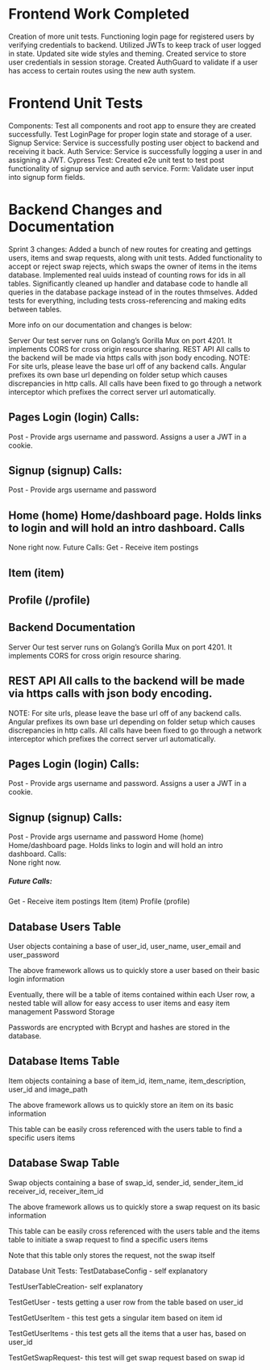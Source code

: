 # Frontend Work Completed

Creation of more unit tests.
Functioning login page for registered users by verifying credentials to backend.
Utilized JWTs to keep track of user logged in state.
Updated site wide styles and theming.
Created service to store user credentials in session storage.
Created AuthGuard to validate if a user has access to certain routes using the new auth system.

# Frontend Unit Tests

Components: Test all components and root app to ensure they are created successfully. Test LoginPage for proper login state and storage of a user.
Signup Service: Service is successfully posting user object to backend and receiving it back.
Auth Service: Service is successfully logging a user in and assigning a JWT.
Cypress Test: Created e2e unit test to test post functionality of signup service and auth service.
Form: Validate user input into signup form fields.

# Backend Changes and Documentation

Sprint 3 changes:
Added a bunch of new routes for creating and gettings users, items and swap requests, along with unit tests. Added functionality to accept or reject swap rejects, which swaps the owner of items in the items database. Implemented real uuids instead of counting rows for ids in all tables. Significantly cleaned up handler and database code to handle all queries in the database package instead of in the routes thmselves. Added tests for everything, including  tests cross-referencing and making edits between tables.

More info on our documentation and changes is below: 

Server Our test server runs on Golang’s Gorilla Mux on port 4201. It implements CORS for cross origin resource sharing. REST API All calls to the backend will be made via https calls with json body encoding.
NOTE: For site urls, please leave the base url off of any backend calls. Angular prefixes its own base url depending on folder setup which causes discrepancies in http calls. All calls have been fixed to go through a network interceptor which prefixes the correct server url automatically.

## Pages Login (login) Calls:
Post - Provide args username and password.
Assigns a user a JWT in a cookie.

## Signup (signup) Calls:
Post - Provide args username and password

## Home (home) Home/dashboard page. Holds links to login and will hold an intro dashboard. Calls
None right now. Future Calls:
Get - Receive item postings

## Item (item)

## Profile (/profile)

## Backend Documentation
Server Our test server runs on Golang’s Gorilla Mux on port 4201. 
It implements CORS for cross origin resource sharing.
## REST API All calls to the backend will be made via https calls with json body encoding.
NOTE: For site urls, please leave the base url off of any backend calls. Angular prefixes its own base url depending on folder setup which causes discrepancies in http calls. All calls have been fixed to go through a network interceptor which prefixes the correct server url automatically.
## Pages Login (login) Calls:
Post - Provide args username and password.
Assigns a user a JWT in a cookie.
## Signup (signup) Calls:
Post - Provide args username and password
Home (home) Home/dashboard page. Holds links to login and will hold an intro dashboard. 
Calls:  
None right now. 
##### Future Calls:
Get - Receive item postings
Item (item) 
Profile (profile)  
## Database Users Table
User objects containing a base of user_id, user_name, user_email and user_password  
  
The above framework allows us to quickly store a user based on their basic login information  
  
Eventually, there will be a table of items contained within each User row, a nested table will allow for easy access to user   items and easy item management Password Storage  


Passwords are encrypted with Bcrypt and hashes are stored in the database.  


## Database Items Table
Item objects containing a base of item_id, item_name, item_description, user_id and image_path  


The above framework allows us to quickly store an item on its basic information  


This table can be easily cross referenced with the users table to find a specific users items  


## Database Swap Table
Swap objects containing a base of swap_id, sender_id, sender_item_id	receiver_id, receiver_item_id  


The above framework allows us to quickly store a swap request on its basic information  


This table can be easily cross referenced with the users table and the items table to initiate a swap request to find a specific users items  


Note that this table only stores the request, not the swap itself


Database Unit Tests:
TestDatabaseConfig - self explanatory  


TestUserTableCreation- self explanatory  


TestGetUser - tests getting a user row from the table based on user_id  


TestGetUserItem - this test gets a singular item based on item id  


TestGetUserItems - this test gets all the items that a user has, based on user_id  


TestGetSwapRequest- this test will get swap request based  on swap id  
